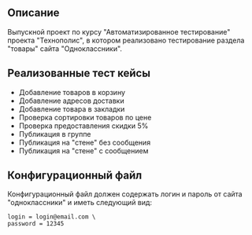 Описание
---
Выпускной проект по курсу "Автоматизированное тестирование" проекта "Технополис",
 в котором реализовано тестирование раздела "товары" сайта "Одноклассники".

Реализованные тест кейсы
---
* Добавление товаров в корзину
* Добавление адресов доставки
* Добавление товара в закладки
* Проверка сортировки товаров по цене
* Проверка предоставления скидки 5%
* Публикация в группе
* Публикация на "стене" без сообщения
* Публикация на "стене" с сообщением
        

Конфигурационный файл
----
Конфигурационный файл должен содержать логин и пароль от сайта
"одноклассники" и иметь следующий вид:

    login = login@email.com \
    password = 12345


